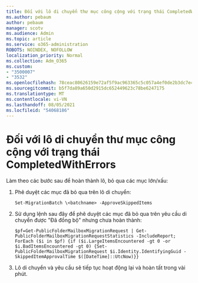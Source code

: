 ```yaml
---
title: Đối với lô di chuyển thư mục công cộng với trạng thái CompletedWithErrors
ms.author: pebaum
author: pebaum
manager: scotv
ms.audience: Admin
ms.topic: article
ms.service: o365-administration
ROBOTS: NOINDEX, NOFOLLOW
localization_priority: Normal
ms.collection: Adm_O365
ms.custom:
- "3500007"
- "3532"
ms.openlocfilehash: 78ceac80626159e72af5f9ac963365c5c057a4ef0de2b3dc7e4cde5e5cc155e5
ms.sourcegitcommit: b5f7da89a650d2915dc652449623c78be6247175
ms.translationtype: MT
ms.contentlocale: vi-VN
ms.lasthandoff: 08/05/2021
ms.locfileid: "54068186"
---
```

# <a name="for-public-folder-migration-batch-with-completedwitherrors-status"></a>Đối với lô di chuyển thư mục công cộng với trạng thái CompletedWithErrors

Làm theo các bước sau để hoàn thành lô, bỏ qua các mục lớn/xấu: 
1. Phê duyệt các mục đã bỏ qua trên lô di chuyển:

    `Set-MigrationBatch \<batchname> -ApproveSkippedItems` 
2. Sử dụng lệnh sau đây để phê duyệt các mục đã bỏ qua trên yêu cầu di chuyển được "Đã đồng bộ" nhưng chưa hoàn thành:

    `$pf=Get-PublicFolderMailboxMigrationRequest | Get-PublicFolderMailboxMigrationRequestStatistics -IncludeReport; ForEach ($i in $pf) {if ($i.LargeItemsEncountered -gt 0 -or $i.BadItemsEncountered -gt 0) {Set-PublicFolderMailboxMigrationRequest $i.Identity.IdentifyingGuid -SkippedItemApprovalTime $([DateTime]::UtcNow)}}`
3. Lô di chuyển và yêu cầu sẽ tiếp tục hoạt động lại và hoàn tất trong vài phút.

